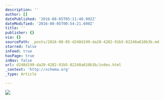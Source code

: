 ```yaml
---
description: ''
author: []
datePublished: '2016-08-05T05:11:48.992Z'
dateModified: '2016-08-05T00:54:21.600Z'
title: ''
publisher: {}
via: {}
sourcePath: _posts/2016-08-05-d248d199-da20-4282-91b5-82248a610b3b.md
starred: false
inFeed: true
hasPage: true
inNav: false
url: d248d199-da20-4282-91b5-82248a610b3b/index.html
_context: 'http://schema.org'
_type: Article

---
```

![](https://the-grid-user-content.s3-us-west-2.amazonaws.com/9584aebc-b51c-483e-92a1-4d0f67e1d66f.jpg)
